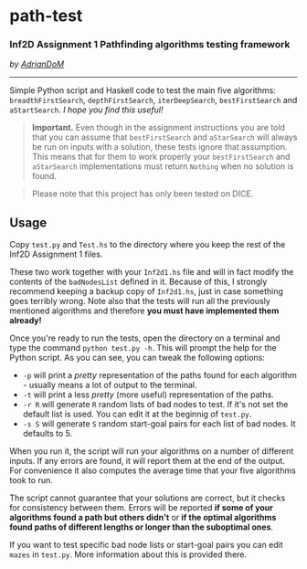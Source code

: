 # path-test
### Inf2D Assignment 1 Pathfinding algorithms testing framework
_by [AdrianDoM](github.com/AdrianDoM)_
***

Simple Python script and Haskell code to test the main five algorithms: `breadthFirstSearch`, `depthFirstSearch`, `iterDeepSearch`, `bestFirstSearch` and `aStartSearch`. _I hope you find this useful!_

> __Important.__ Even though in the assignment instructions you are told that you can assume that `bestFirstSearch` and `aStarSearch` will always be run on inputs with a solution, these tests ignore that assumption. This means that for them to work properly your  `bestFirstSearch` and `aStarSearch` implementations must return `Nothing` when no solution is found.

> Please note that this project has only been tested on DICE.

## Usage
Copy `test.py` and `Test.hs` to the directory where you keep the rest of the Inf2D Assignment 1 files.

These two work together with your `Inf2d1.hs` file and will in fact modify the contents of the `badNodesList` defined in it. Because of this, I strongly recommend keeping a backup copy of `Inf2d1.hs`, just in case something goes terribly wrong. Note also that the tests will run all the previously mentioned algorithms and therefore __you must have implemented them already!__

Once you're ready to run the tests, open the directory on a terminal and type the command `python test.py -h`. This will prompt the help for the Python script. As you can see, you can tweak the following options:
* `-p` will print a _pretty_ representation of the paths found for each algorithm - usually means a lot of output to the terminal.
* `-t` will print a less _pretty_ (more useful) representation of the paths.
* `-r R` will generate `R` random lists of bad nodes to test. If it's not set the default list is used. You can edit it at the beginnig of `test.py`.
* `-s S` will generate `S` random start-goal pairs for each list of bad nodes. It defaults to 5.

When you run it, the script will run your algorithms on a number of different inputs. If any errors are found, it will report them at the end of the output. For convenience it also computes the average time that your five algorithms took to run.

The script cannot guarantee that your solutions are correct, but it checks for consistency between them. Errors will be reported __if some of your algorithms found a path but others didn't__ or __if the optimal algorithms found paths of different lengths or longer than the suboptimal ones__.

If you want to test specific bad node lists or start-goal pairs you can edit `mazes` in `test.py`. More information about this is provided there.
